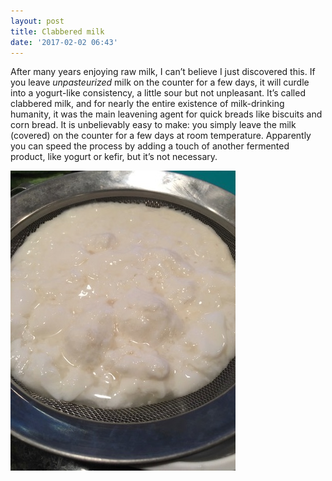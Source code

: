 ```yaml
---
layout: post
title: Clabbered milk
date: '2017-02-02 06:43'
---
```


After many years enjoying raw milk, I can’t believe I just discovered this. If you leave *unpasteurized* milk on the counter for a few days, it will curdle into a yogurt-like consistency, a little sour but not unpleasant. It’s called clabbered milk, and for nearly the entire existence of milk-drinking humanity, it was the main leavening agent for quick breads like biscuits and corn bread. It is unbelievably easy to make: you simply leave the milk (covered) on the counter for a few days at room temperature. Apparently you can speed the process by adding a touch of another fermented product, like yogurt or kefir, but it’s not necessary.

![](/assets/2017/02/clabberedMilk.jpg)
